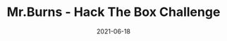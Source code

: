 ---
layout: single
title: '<span class="hackthebox">Mr.Burns - Hack The Box Challenge</span>'
excerpt: "Mr.Burns is a web challenge where you will have to take advantage of a local file inclusion to convert it into command execution with all the functions to execute commands disabled and then obtain remote code execution by taking advantage of the mail function."
date: 2021-06-18
header:
  teaser: /assets/images/htb-writeup-mrburns/icon.png
  teaser_home_page: true
  image_description: mr burns hack the box
  icon: /assets/images/hackthebox.webp
categories:
  - hackthebox
  - challenge
tags:  
  - web
  - php
  - cgi
  - remote-execution
  - rce
  - lfi
  - lfi-to-ce
  - ce-to-rce
toc: true
toc_label: "Content"
toc_sticky: true
show_time: false
layout: encrypted/mrburns
permalink: "/htb-writeup-mrburns/"
show_time: false
---